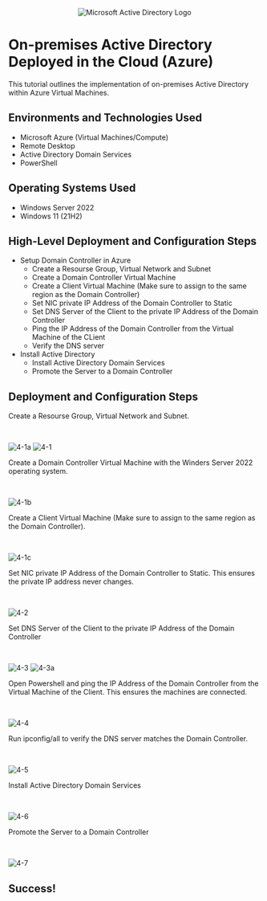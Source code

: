 <p align="center">
<img src="https://i.imgur.com/pU5A58S.png" alt="Microsoft Active Directory Logo"/>
</p>

<h1>On-premises Active Directory Deployed in the Cloud (Azure)</h1>
This tutorial outlines the implementation of on-premises Active Directory within Azure Virtual Machines.<br />


<h2>Environments and Technologies Used</h2>

- Microsoft Azure (Virtual Machines/Compute)
- Remote Desktop
- Active Directory Domain Services
- PowerShell

<h2>Operating Systems Used </h2>

- Windows Server 2022
- Windows 11 (21H2)

<h2>High-Level Deployment and Configuration Steps</h2>

- Setup Domain Controller in Azure
  - Create a Resourse Group, Virtual Network and Subnet
  - Create a Domain Controller Virtual Machine
  - Create a Client Virtual Machine (Make sure to assign to the same region as the Domain Controller) 
  - Set NIC private IP Address of the Domain Controller to Static
  - Set DNS Server of the Client to the private IP Address of the Domain Controller
  - Ping the IP Address of the Domain Controller from the Virtual Machine of the CLient
  - Verify the DNS server
- Install Active Directory
  - Install Active Directory Domain Services
  - Promote the Server to a Domain Controller

<h2>Deployment and Configuration Steps</h2>


<p>
Create a Resourse Group, Virtual Network and Subnet.
</p>
<br />


![4-1a](https://github.com/user-attachments/assets/d1086edd-4957-4def-8ab3-9710f653a009)
![4-1](https://github.com/user-attachments/assets/449425f9-4e98-48f5-8cc0-fc1778b4bb81)


<p>
Create a Domain Controller Virtual Machine with the Winders Server 2022 operating system.
</p>
<br />


![4-1b](https://github.com/user-attachments/assets/3db79072-1976-4b01-bbde-e65b9f0a2db2)


<p>
Create a Client Virtual Machine (Make sure to assign to the same region as the Domain Controller).
</p>
<br />


![4-1c](https://github.com/user-attachments/assets/dfa28b68-a930-4acf-a5c1-b5c840d1bef8)


<p>
Set NIC private IP Address of the Domain Controller to Static. This ensures the private IP address never changes. 
</p>
<br />


![4-2](https://github.com/user-attachments/assets/5ec259b3-892e-49b7-8394-ded6a4c86d23)

<p>
Set DNS Server of the Client to the private IP Address of the Domain Controller
</p>
<br />


![4-3](https://github.com/user-attachments/assets/8d8f5256-58e3-4f37-82ea-eaf83a7d7050)
![4-3a](https://github.com/user-attachments/assets/d99a8047-bdb7-4306-97ed-753e6b3e7732)


<p>
Open Powershell and ping the IP Address of the Domain Controller from the Virtual Machine of the Client. This ensures the machines are connected. 
</p>
<br />


![4-4](https://github.com/user-attachments/assets/e54ca6da-6981-4f0c-a99e-489836c3509c)


<p>
Run ipconfig/all to verify the DNS server matches the Domain Controller.
</p>
<br />


![4-5](https://github.com/user-attachments/assets/078a55bc-c4f1-482f-9e2f-57efdfb2e6b7)


<p>
Install Active Directory Domain Services
</p>
<br />


![4-6](https://github.com/user-attachments/assets/3871b434-9887-4e98-a6e4-a36a15b0af32)


<p>
Promote the Server to a Domain Controller
</p>
<br />


![4-7](https://github.com/user-attachments/assets/75a20f68-2d3c-42a9-b787-5cab6943175e)


<h2>Success!</h2>
